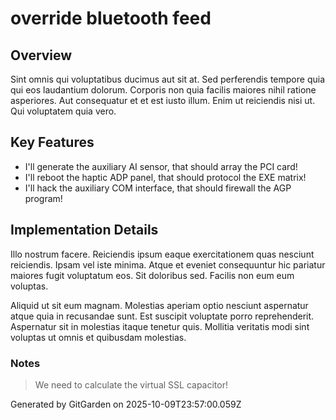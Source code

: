 # override bluetooth feed

## Overview
Sint omnis qui voluptatibus ducimus aut sit at. Sed perferendis tempore quia qui eos laudantium dolorum. Corporis non quia facilis maiores nihil ratione asperiores. Aut consequatur et et est iusto illum. Enim ut reiciendis nisi ut. Qui voluptatem quia vero.

## Key Features
- I'll generate the auxiliary AI sensor, that should array the PCI card!
- I'll reboot the haptic ADP panel, that should protocol the EXE matrix!
- I'll hack the auxiliary COM interface, that should firewall the AGP program!

## Implementation Details
Illo nostrum facere. Reiciendis ipsum eaque exercitationem quas nesciunt reiciendis. Ipsam vel iste minima. Atque et eveniet consequuntur hic pariatur maiores fugit voluptatum eos. Sit doloribus sed. Facilis non eum eum voluptas.
 Aliquid ut sit eum magnam. Molestias aperiam optio nesciunt aspernatur atque quia in recusandae sunt. Est suscipit voluptate porro reprehenderit. Aspernatur sit in molestias itaque tenetur quis. Mollitia veritatis modi sint voluptas ut omnis et quibusdam molestias.

### Notes
> We need to calculate the virtual SSL capacitor!

Generated by GitGarden on 2025-10-09T23:57:00.059Z